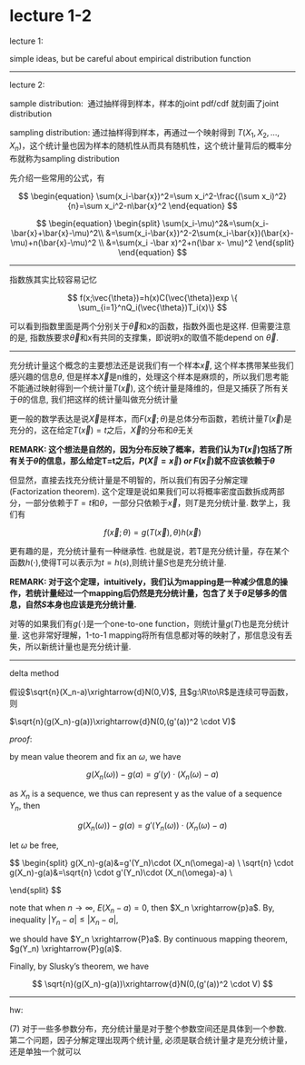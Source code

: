 # lecture 1-2

lecture 1:

simple ideas, but be careful about empirical distribution function

---

lecture 2:

sample distribution:  通过抽样得到样本，样本的joint pdf/cdf 就刻画了joint distribution

sampling distribution: 通过抽样得到样本，再通过一个映射得到 $T(X_1,X_2,...,X_n)$，这个统计量也因为样本的随机性从而具有随机性，这个统计量背后的概率分布就称为sampling distribution

先介绍一些常用的公式，有

$$
\begin{equation}
\sum(x_i-\bar{x})^2=\sum x_i^2-\frac{(\sum x_i)^2}{n}=\sum x_i^2-n\bar{x}^2
\end{equation}
$$

$$
\begin{equation}
\begin{split}
\sum(x_i-\mu)^2&=\sum(x_i-\bar{x}+\bar{x}-\mu)^2\\
&=\sum(x_i-\bar{x})^2-2\sum(x_i-\bar{x})(\bar{x}-\mu)+n(\bar{x}-\mu)^2 \\
&=\sum(x_i -\bar x)^2+n(\bar x- \mu)^2
\end{split}
\end{equation}
$$

---

指数族其实比较容易记忆

$$
f(x;\vec{\theta})=h(x)C(\vec{\theta})exp \{ \sum_{i=1}^nQ_i(\vec{\theta})T_i(x)\}
$$

可以看到指数里面是两个分别关于$\vec{\theta}$和x的函数，指数外面也是这样. 但需要注意的是, 指数族要求$\vec{\theta}$和x有共同的支撑集，即说明x的取值不能depend on $\vec{\theta}$. 

---

充分统计量这个概念的主要想法还是说我们有一个样本$\vec{x}$, 这个样本携带某些我们感兴趣的信息$\theta$, 但是样本$\vec{X}$是n维的，处理这个样本是麻烦的，所以我们思考能不能通过映射得到一个统计量$T(\vec{x})$, 这个统计量是降维的，但是又捕获了所有关于$\theta$的信息, 我们把这样的统计量叫做充分统计量

更一般的数学表达是说$\vec{X}$是样本，而$F(\vec{x};\theta)$是总体分布函数，若统计量$T(\vec{x})$是充分的，这在给定$T(\vec{x})=t$之后，$\vec{X}$的分布和$\theta$无关

**REMARK: 这个想法是自然的，因为分布反映了概率，若我们认为$T(\vec{x})$包括了所有关于$\theta$的信息，那么给定T=t之后，$P(\vec{X}=\vec{x})\ or \ F(\vec{x})$就不应该依赖于$\theta$**

但显然，直接去找充分统计量是不明智的，所以我们有因子分解定理(Factorization theorem). 这个定理是说如果我们可以将概率密度函数拆成两部分，一部分依赖于$T=t$和$\theta$，一部分只依赖于$\vec{x}$，则$T$是充分统计量. 数学上，我们有

$$
f(\vec{x};\theta)=g(T(\vec{x}),\theta)h(\vec{x})
$$

更有趣的是，充分统计量有一种继承性. 也就是说，若T是充分统计量，存在某个函数$h(\cdot)$,使得T可以表示为$t=h(s)$,则统计量$S$也是充分统计量. 

**REMARK: 对于这个定理，intuitively，我们认为mapping是一种减少信息的操作，若统计量经过一个mapping后仍然是充分统计量，包含了关于$\theta$足够多的信息，自然$S$本身也应该是充分统计量.**

对等的如果我们有$g(\cdot)$是一个one-to-one function，则统计量$g(T)$也是充分统计量. 这也非常好理解，1-to-1 mapping将所有信息都对等的映射了，那信息没有丢失，所以新统计量也是充分统计量.

---

delta method

假设$\sqrt{n}(X_n-a)\xrightarrow{d}N(0,V)$, 且$g:\R\to\R$是连续可导函数，则

$\sqrt{n}(g(X_n)-g(a))\xrightarrow{d}N(0,(g'(a))^2 \cdot V)$

$proof$:

by mean value theorem and fix an $\omega$, we have

$$
g(X_n(\omega))-g(a)=g'(y)\cdot (X_n(\omega)-a)
$$

as $X_n$ is a sequence, we thus can represent y as the value of a sequence $Y_n$, then

$$
g(X_n(\omega))-g(a)=g'(Y_n(\omega))\cdot (X_n(\omega)-a)
$$

let $\omega$ be free,

$$
\begin{split}
g(X_n)-g(a)&=g'(Y_n)\cdot (X_n(\omega)-a) \\
\sqrt{n} \cdot g(X_n)-g(a)&=\sqrt{n} \cdot g'(Y_n)\cdot (X_n(\omega)-a) \\

\end{split}
$$

note that when $n \to \infty$, $E(X_n-a)=0$, then $X_n \xrightarrow{p}a$. By, inequality $|Y_n-a|\leq|X_n-a|$, 

we should have $Y_n \xrightarrow{P}a$. By continuous mapping theorem, $g(Y_n) \xrightarrow{P}g(a)$.

Finally, by Slusky’s theorem, we have

$$
\sqrt{n}(g(X_n)-g(a))\xrightarrow{d}N(0,(g'(a))^2 \cdot V)
$$

---

hw:

(7) 对于一些多参数分布，充分统计量是对于整个参数空间还是具体到一个参数. 第二个问题，因子分解定理出现两个统计量, 必须是联合统计量才是充分统计量，还是单独一个就可以